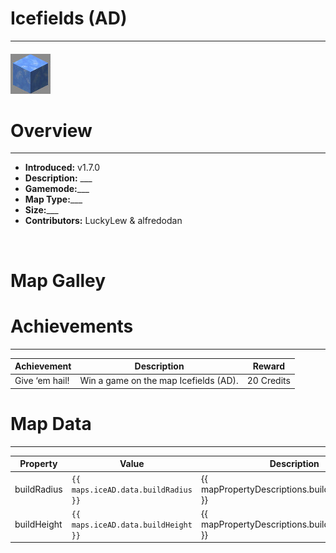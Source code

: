 <!-- replace icefieldsAD with the actual map name -->
<!-- change gamemode type for the Map data description  -->
# Icefields (AD)

***

#### ![icefieldsADicon](../assets/maps/icead/iceAD-icon.jpg)

# Overview
***
- **Introduced:** v1.7.0
- **Description:** ___
- **Gamemode:**___
- **Map Type:**___
- **Size:**___
- **Contributors:** LuckyLew & alfredodan

<br />  

# Map Galley


# Achievements
***

| Achievement | Description | Reward |
| ----- | ----- | ------ |
| Give ‘em hail! | Win a game on the map Icefields (AD). | 20 Credits |



# Map Data
***

| Property | Value | Description |
| ----------- | ----------- | ------ |
| buildRadius |`{{ maps.iceAD.data.buildRadius }}`| {{ mapPropertyDescriptions.buildRadius.classic }} |
| buildHeight |`{{ maps.iceAD.data.buildHeight }}`| {{ mapPropertyDescriptions.buildHeight.classic }} |